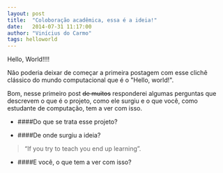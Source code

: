 ```yaml
---
layout: post
title:  "Coloboração acadêmica, essa é a ideia!"
date:   2014-07-31 11:17:00
author: "Vinícius do Carmo"
tags: helloworld
---
```


Hello, World!!!!

Não poderia deixar de começar a primeira postagem com esse clichê clássico do mundo computacional que é o "Hello, world!".

Bom, nesse primeiro post <del>de muitos</del> responderei algumas perguntas que descrevem o que é o projeto, como ele surgiu e o que você, como estudante de computação, tem a ver com isso.<!--more-->

* ####Do que se trata esse projeto?

* ####De onde surgiu a ideia?

> “If you try to teach you end up learning”.

* ####E você, o que tem a ver com isso?
